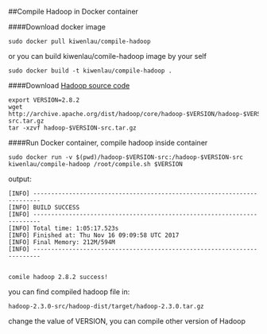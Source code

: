 ##Compile Hadoop in Docker container

####Download docker image

```
sudo docker pull kiwenlau/compile-hadoop
```

or you can build kiwenlau/comile-hadoop image by your self

```
sudo docker build -t kiwenlau/compile-hadoop .
```

####Download [Hadoop source code](http://archive.apache.org/dist/hadoop/core/)

```
export VERSION=2.8.2
wget http://archive.apache.org/dist/hadoop/core/hadoop-$VERSION/hadoop-$VERSION-src.tar.gz
tar -xzvf hadoop-$VERSION-src.tar.gz
```

####Run Docker container, compile hadoop inside container

```
sudo docker run -v $(pwd)/hadoop-$VERSION-src:/hadoop-$VERSION-src kiwenlau/compile-hadoop /root/compile.sh $VERSION
```

output:

```
[INFO] ------------------------------------------------------------------------
[INFO] BUILD SUCCESS
[INFO] ------------------------------------------------------------------------
[INFO] Total time: 1:05:17.523s
[INFO] Finished at: Thu Nov 16 09:09:58 UTC 2017
[INFO] Final Memory: 212M/594M
[INFO] ------------------------------------------------------------------------


comile hadoop 2.8.2 success!

```

you can find compiled hadoop file in:

```
hadoop-2.3.0-src/hadoop-dist/target/hadoop-2.3.0.tar.gz
```

change the value of VERSION, you can compile other version of Hadoop

```

